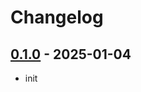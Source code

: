 # Changelog

## [0.1.0] - 2025-01-04

- init

<!-- Versions -->
[0.1.0]: https://github.com/androchentw/SpecShowtime/releases/tag/v0.1.0

